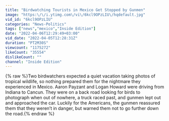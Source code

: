 ```yaml
---
title: "Birdwatching Tourists in Mexico Get Stopped by Gunmen"
image: "https:\/\/i.ytimg.com\/vi\/6kcl9OPzLIU\/hqdefault.jpg"
vid_id: "6kcl9OPzLIU"
categories: "News-Politics"
tags: ["news","mexico","Inside Edition"]
date: "2022-04-06T12:29:49+03:00"
vid_date: "2022-04-05T12:28:31Z"
duration: "PT2M30S"
viewcount: "1175272"
likeCount: "35554"
dislikeCount: ""
channel: "Inside Edition"
---
```

{% raw %}Two birdwatchers expected a quiet vacation taking photos of tropical wildlife, so nothing prepared them for the nightmare they experienced in Mexico. Aaron Payzant and Logan Howard were driving from Indiana to Cancun. They were on a back road looking for birds to photograph when out of nowhere, a truck raced past, and gunmen lept out and approached the car. Luckily for the Americans, the gunmen reassured them that they weren’t in danger, but warned them not to go further down the road.{% endraw %}
